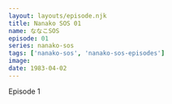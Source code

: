 ```yaml
---
layout: layouts/episode.njk
title: Nanako SOS 01
name: ななこSOS
episode: 01
series: nanako-sos
tags: ['nanako-sos', 'nanako-sos-episodes']
image: 
date: 1983-04-02
---
```


Episode 1